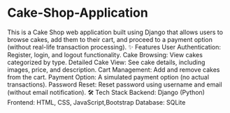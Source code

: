 # Cake-Shop-Application
This is a Cake Shop web application built using Django that allows users to browse cakes, add them to their cart, and proceed to a payment option (without real-life transaction processing).
✨ Features
        User Authentication: Register, login, and logout functionality.
        Cake Browsing: View cakes categorized by type.
        Detailed Cake View: See cake details, including images, price, and description.
        Cart Management: Add and remove cakes from the cart.
        Payment Option: A simulated payment option (no actual transactions).
        Password Reset: Reset password using username and email (without email notification).
🛠 Tech Stack
        Backend: Django (Python)
        Frontend: HTML, CSS, JavaScript,Bootstrap
        Database: SQLite
